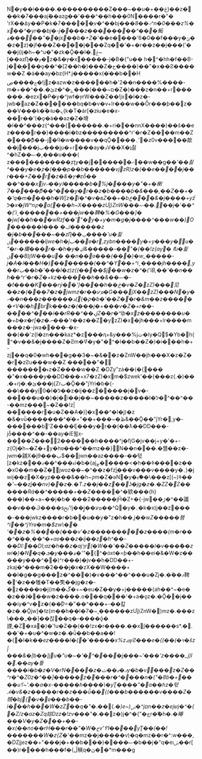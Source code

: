 N�y��i����.����������Z���~��u�+��ڂ)��z���k�7���ajٚ��azg��'���^��h��݂�0N����r�"�
'rX��ߡy��P�k�7����׫�֧v�^��bj���*ޙ��8^n�0���z%�x��^�yr��bj�-j����z��������^���鮖ة�����"��jx��b�+Z�*'��e����'6�0��f���y�ݵ��z�z)�jf���Z����j���Zq�޲�'�+�r��z��j���('���j{ij�h~�^u�"�zk�Ǭ��ݲ.�ا~[��ǝzȠ��ݦ�z�&�ץ�x�����-j�B�{"u��	h�^�hh�f��B-j��̨���ǫ��^�[2��h�)���Z�ح����)��"�x��Ƨ����w��Z �ȧ��ay�bz{H*.j�����x(�֫��b��H	ݮ����ڝ�!jׯz�azw�z������h�'2��n����%����-m�+��^��.�ئz�^�ם~���)���ݺ�Z�)��ު�z�n��+r������܅�ezx�P�y�^jwf�ץrW���Z��!jx�I�z�-jwb�az�Z������bq�b�v�v+lr���w��Ȭr���ƥ��z���V���k�ۜ�˧u�ܢ{k�T�ȧr[�zɨu�e�x-��r��'(�ǫ�ȧ��az�Z�塉�l��^���z{^���{������.�+ri���nnX����)��š��ez����r��)����i�bz���������^r'�r�Z����m��Z�׫���ޮƥ��-j׬�ϥ�w����v��qǬ����܆'�z0v�����歊��j���jب���j֚u�+r���ay�ڊV��X�ʇ쵫^�hZ��ޞ�,���u���( z�����������֭zƫy��j�����ޚ�޶��w��g��*'��쵫^���y�e�֭z�(�֢��p��b������vjzR)z�(��e����j��r���+Z��r�z�&�ץ�֭zȭ�� ��^���xjvޙ��yا�����b�%j����y�"�+�楋7�����ޮƥ��^���֭y�r��z�b����ƥ�&���,��Z��+��'q�m����h�W[z�i�^�v�ʙZ��+�b޽�ځ��&�j����+yۜzל�x�jW^nբ�a{���h~X����zƯj)ZnW���޲.��ޞ��j�'��^�('iˬ�������+���jw��鞞�%�G���]�	�jw[��h���wRzf��'"�y�+y�m�g�j����^���w��)O������l���
�ݢ������z
�j�b�����~��zȠ��ݕ����'u�쵩ݶ������ljwe�h�jب��ʋ�r,zybn����y�+y���y�u�"�r-�欉���r�-�h�y�ڮ&�����-��"�(��!z{ay׬�	ޮ˧u�쵩ݶ��B)jW���u׬�	��n��ʋ���(���)�w_�����-j�A�ا��ޭ�H�)�������(��^�Y޽��+^iˬ����jh����,y��rب��b�'���l�z)z{(����$j��w�z�^�('iB,��'��n��h��^r'�r�Z�+kz������h��&��ޞ�-�ƭ����K���r۫y��']����h��ځ�v�Z�ׯzZ)���见��z�(���7�z�jwmz�r��ܡע�G���jX��ׯzZ)���N�y�ޙ��n���z������ק�)޲)ܖ�b� '��Z��r�&m��z������+V�i�hbrk���z�(���j�+���v�Z�+r��-����^���i��rR��^��ܢjZ�ٞ�֥r�^Iƥ�xz��������u��+b�x�r[�z�ނ���*'r��z��Z�yׯzZ)�x�jh���+lr����m���z�-jwa����-�x-��(��'z{l�zn���kaz*�z���ӆ+&y���%jا�ثy�Q$�Yb�h{^�v��&�j����Z�Ƨm�ަV�y�"�^�ا��b��Z�)�i���h�+-zj޲��q�0�wh���g��3�~�&��z�ZnW��jh���X�z�Z��r�zƧu���w��Z ���׫��"�
�������˫z�Z����w��Z �Ǳy˭zȧ��(�{����"�x����y��DD���+x7�zZ)�xm�$zwek'��{���z{.�)��.�+rj�.�ئ���j{Zrب�Ǭ��"jYri�b�{-��\���y֭iל�ا�0��z�ij��z׫�����j�v�-�����u��)�j�i��j��~�����z�����ל�ا�^��^��-��mz���~�Z��!z|������r�u�Z��A�)]�x��^�ا�֭j)�z
�&�vǜ�������^�֫�+"��+���~�ڟ&��Ǭ��"jYr�,y�-������b'Z����Ȩ���y�r��(��ƛ��DD���-jȭ����^��-��ay�iE묊x-����Z�׫����2����h����^j�fjG�jv��j+y�'�+-z{Oj�h~�Z�+y�hʋ���^��mz��}N��n���.�쨺��z�-jwm�覦X�jب���9$��jwn��az����-��텫[z�kz�ޱ���^��ޖ��׫i�b�{ajܨ�����<�h��ߢ����z���x0��m��Z�jwoz��~�^��z�fz֝j֚���v���v����y�܆)�jwij��z׫�X�y֭z����&��h~קm�Z�ǝN�y�ޱ�ޭ�\���z[(~)ߢ���*'~��z֝j֢��nv)��z�.�T.z��j��z׫��ʖ�jg�z�.�ZZ�Z������Rȧ��^�����+��Z����*޲�^�欵���{h}���)��+a~��j�b�	���2�����jȞ�Z+�{-jw��ڙ�^��讖��v���ڭ����sﰆ'!j��j̭��ܡע��^Q�y�܆�k�x)j��z׫����-���jwkz����r�b��u��y�"z�h��,j��w*Z�����좸^i׫��^jYrʋ�m�$zw\�׫�
'��z�%����(���v'�z���������z����(m�r���^�֬��,��^�+aʋ���z�ij��z׫�h^��-��DI:��DI;az�h�*ު�z�ajךr(�W��*'��Z�����l�v���ޭ��zwi�)�N�q�ܭ�y���ة�'"�*{^�ȯxt�=ƥ��h��ei�&�W�z�����y���^ ��)^r���)�jv��h�DD��+-zkaj�^���m�2���j֢�x�zX��W����+ ��l�g��g���z�^���)�v���^��^���u�Zj�.�ٚ��ޕ鞞�ʻ�z��雊�T��ު笶��jg�z�-�׭z����ʋ�j{m��ڱ�+~�eu�Z��y�+j�����{ah��^~�e��z��ɺ���w�z����.o�޲��q���'�+a�ǫz�.�Ǭ��j����iy�^v�z�(��ۢǷ=�"��^���+-��칿�z�.�Ǭjw]�˦z{m��h��l�7�~˛������zƯj)ZnW�)mz�.���z\���_��]��칺޲��q�-����ǭ�諲,�Z�xa�)�'!u�Z��(��!zx�r����.�֭�xj֬������s*.�.��'�+�u�^�w�z�.�ǚ��b��a��!�{�ا�k��*ez����l�{�'�����x%zܩyƧ���e�{(��(�ױ�šz|���&�[b��]j׬u�"u�~�'�^����j֢���~'���'z����_j)l�.��ay�튷����i�b�z�V�rN ����z�ޕ�ޖ��ثy�b�v޷���z�Z��^r�^�Z0z�^��]�����z����r�^����n�{"�8b�+����u؟~'.��a�x-�����h����\�yƮ����"�a��hz�텫ފi�v&�z�����r��z���ǚ��{(���b������v����Z�覙�bj׫{�v�ʋ���b��-i���h���W�zZ޲��q�"�*.��{*.�)e~)ݭ�^jםn��z�ejשj�^�{�Z/z�az�Zq娮ǲz�!zv���"�*.��z�)j�^�{"�جr�ޭ�h�*.�睶���V�y�Z�׫��+��-�x(��no��rH���r��"�W�حv'߉˥����yƮ��(��!�������W�z{Z�*'��mz��j�����v)�q�mz��r�^:w���,�Ǳjjez��+"���j�+��b���)����ޞ�b��j�"q�eɩݽ��r[��)r����h���f�{ ڵ觲֧q�ڽ��*m���g
